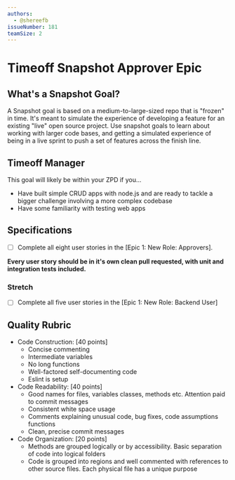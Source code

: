 ```yaml
---
authors:
  - @shereefb
issueNumber: 181
teamSize: 2
---
```


# Timeoff Snapshot Approver Epic

## What's a Snapshot Goal?

A Snapshot goal is based on a medium-to-large-sized repo that is "frozen" in time. It's meant to simulate the experience of developing a feature for an existing "live" open source project.
Use snapshot goals to learn about working with larger code bases, and getting a simulated experience of being in a live sprint to push a set of features across the finish line.

## Timeoff Manager

This goal will likely be within your ZPD if you...

- Have built simple CRUD apps with node.js and are ready to tackle a bigger challenge involving a more complex codebase
- Have some familiarity with testing web apps

## Specifications

- [ ] Complete all eight user stories in the [Epic 1: New Role: Approvers].

**Every user story should be in it's own clean pull requested, with unit and integration tests included.**


### Stretch

- [ ] Complete all five user stories in the [Epic 1: New Role: Backend User]

## Quality Rubric

- Code Construction: [40 points]
  - Concise commenting
  - Intermediate variables
  - No long functions
  - Well-factored self-documenting code
  - Eslint is setup
- Code Readability: [40 points]
  - Good names for files, variables classes, methods etc. Attention paid to commit messages
  - Consistent white space usage
  - Comments explaining unusual code, bug fixes, code assumptions functions
  - Clean, precise commit messages
- Code Organization: [20 points]
  - Methods are grouped logically or by accessibility. Basic separation of code into logical folders
  - Code is grouped into regions and well commented with references to other source files. Each physical file has a unique purpose

[core-vjs]: https://github.com/GuildCrafts/core-object-oriented-javascript
[core-vjs-readme]: https://github.com/GuildCrafts/core-object-oriented-javascript/blob/master/team_practice.md
